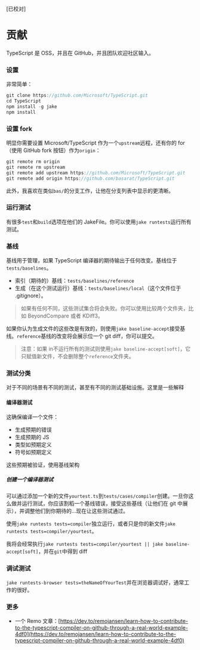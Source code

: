 [已校对]
# 贡献

TypeScript 是 OSS，并且在 GitHub，并且团队欢迎社区输入。

### 设置

非常简单：
```ts
git clone https://github.com/Microsoft/TypeScript.git
cd TypeScript
npm install -g jake
npm install
```

### 设置 fork

明显你需要设置 Microsoft/TypeScript 作为一个`upstream`远程，还有你的 for（使用 GitHub fork 按钮）作为`origin`：
```ts
git remote rm origin
git remote rm upstream
git remote add upstream https://github.com/Microsoft/TypeScript.git
git remote add origin https://github.com/basarat/TypeScript.git
``` 
此外，我喜欢在类似`bas/`的分支工作，让他在分支列表中显示的更清晰。

### 运行测试

有很多`test`和`build`选项在他们的 JakeFile。你可以使用`jake runtests`运行所有测试。

### 基线

基线用于管理，如果 TypeScript 编译器的期待输出于任何改变。基线位于`tests/baselines`。

- 索引（期待的）基线：`tests/baselines/reference`
- 生成（在这个测试运行）基线：`tests/baselines/local`（这个文件位于 .gitignore）。

> 如果有任何不同，这些测试集合将会失败。你可以使用比较两个文件夹，比如 BeyondCompare 或者 KDiff3。

如果你认为生成文件的这些改是有效的，则使用`jake baseline-accept`接受基线。`reference`基线的改变将会展示位一个 git diff，你可以提交。

> 注意：如果 in不运行所有的测试则使用`jake baseline-accept[soft]`，它只赋值新文件，不会删除整个`reference`文件夹。

### 测试分类

对于不同的场景有不同的测试，甚至有不同的测试基础设施。这里是一些解释

#### 编译器测试

这确保编译一个文件：

- 生成预期的错误
- 生成预期的 JS
- 类型如预期定义
- 符号如预期定义

这些预期被验证，使用基线架构

##### 创建一个编译器测试

可以通过添加一个新的文件`yourtest.ts`到`tests/cases/compiler`创建。一旦你这么做并运行测试，你应该割稻一个基线错误，接受这些基线（让他们在 git 中展示），并调整他们到你期待的...现在让这些测试通过。


使用`jake runtests tests=compiler`独立运行，或者只是你的新文件`jake runtests tests=compiler/yourtest`。

我将会经常执行`jake runtests tests=compiler/yourtest || jake baseline-accept[soft]`，并在`git`中得到 diff

### 调试测试

`jake runtests-browser tests=theNameOfYourTest`并在浏览器调试好，通常工作的很好。

### 更多

- 一个 Remo 文章：[https://dev.to/remojansen/learn-how-to-contribute-to-the-typescript-compiler-on-github-through-a-real-world-example-4df0](https://dev.to/remojansen/learn-how-to-contribute-to-the-typescript-compiler-on-github-through-a-real-world-example-4df0)


